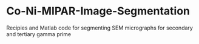 # Co-Ni-MIPAR-Image-Segmentation
 Recipies and Matlab code for segmenting SEM micrographs for secondary and tertiary gamma prime 
